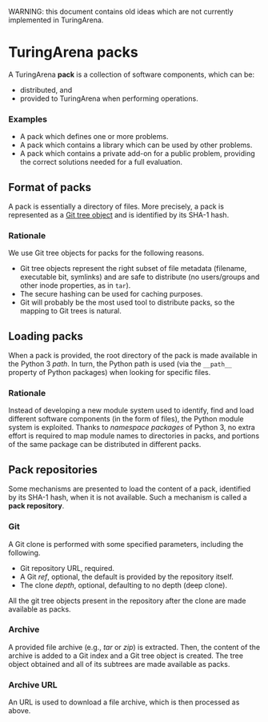 WARNING: this document contains old ideas which are not currently implemented in TuringArena.

# TuringArena packs

A TuringArena **pack** is a collection of software components, which can be:

- distributed, and
- provided to TuringArena when performing operations.

### Examples

- A pack which defines one or more problems.
- A pack which contains a library which can be used by other problems.
- A pack which contains a private add-on for a public problem, providing the correct solutions needed for a full evaluation.

## Format of packs

A pack is essentially a directory of files.
More precisely, a pack is represented as a
[Git tree object](https://git-scm.com/book/en/v2/Git-Internals-Git-Objects#_tree_objects) and is identified by its SHA-1 hash.

### Rationale

We use Git tree objects for packs for the following reasons.

- Git tree objects represent the right subset of file metadata (filename, executable bit, symlinks) and are safe to distribute (no users/groups and other inode properties, as in `tar`).
- The secure hashing can be used for caching purposes.
- Git will probably be the most used tool to distribute packs, so the mapping to Git trees is natural.

## Loading packs

When a pack is provided, the root directory of the pack is made available in the Python 3 *path*.
In turn, the Python path is used
(via the `__path__` property of Python packages)
when looking for specific files.

### Rationale

Instead of developing a new module system used to identify, find and load different software components (in the form of files), the Python module system is exploited.
Thanks to *namespace packages* of Python 3, no extra effort is required to map module names to directories in packs,
and portions of the same package can be distributed in different packs.

## Pack repositories

Some mechanisms are presented to load the content of a pack,
identified by its SHA-1 hash,
when it is not available.
Such a mechanism is called a **pack repository**.

### Git

A Git clone is performed with some specified parameters,
including the following.

- Git repository URL, required.
- A Git *ref*, optional, the default is provided by the repository itself.
- The clone *depth*, optional, defaulting to no depth (deep clone).

All the git tree objects present in the repository after the clone
are made available as packs.

### Archive

A provided file archive (e.g., *tar* or *zip*) is extracted.
Then, the content of the archive is added to a Git index and a Git tree object is created.
The tree object obtained and all of its subtrees are made available as packs.

### Archive URL

An URL is used to download a file archive, which is then processed as above. 
